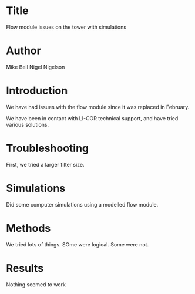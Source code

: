 # Title
Flow module issues on the tower with simulations

# Author
Mike Bell
Nigel Nigelson

# Introduction
We have had issues with the flow module since it was replaced in February.

We have been in contact with LI-COR technical support, and have tried various solutions.

# Troubleshooting
First, we tried a larger filter size.

# Simulations
Did some computer simulations using a modelled flow module.

# Methods
We tried lots of things. SOme were logical. Some were not.

# Results
Nothing seemed to work
